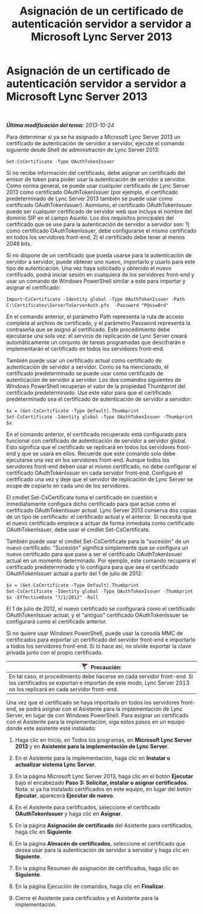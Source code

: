 ﻿---
title: Asignación de un certificado de autenticación servidor a servidor a Microsoft Lync Server 2013
TOCTitle: Asignación de un certificado de autenticación servidor a servidor a Microsoft Lync Server 2013
ms:assetid: c7413954-2504-47f4-a073-44548aff1c0c
ms:mtpsurl: https://technet.microsoft.com/es-es/library/JJ205253(v=OCS.15)
ms:contentKeyID: 48276633
ms.date: 01/07/2017
mtps_version: v=OCS.15
ms.translationtype: HT
---

# Asignación de un certificado de autenticación servidor a servidor a Microsoft Lync Server 2013

 

_**Última modificación del tema:** 2013-10-24_

Para determinar si ya se ha asignado a Microsoft Lync Server 2013 un certificado de autenticación de servidor a servidor, ejecute el comando siguiente desde Shell de administración de Lync Server 2013:

    Get-CsCertificate -Type OAuthTokenIssuer

Si no recibe información del certificado, debe asignar un certificado del emisor de token para poder usar la autenticación de servidor a servidor. Como norma general, se puede usar cualquier certificado de Lync Server 2013 como certificado OAuthTokenIssuer (por ejemplo, el certificado predeterminado de Lync Server 2013 también se puede usar como certificado OAuthTokenIssuer). Asimismo, el certificado OAuthTokenIssuer puede ser cualquier certificado de servidor web que incluya el nombre del dominio SIP en el campo Asunto. Los dos requisitos principales del certificado que se use para la autenticación de servidor a servidor son: 1) como certificado OAuthTokenIssuer, debe configurarse el mismo certificado en todos los servidores front-end; 2) el certificado debe tener al menos 2048 bits.

Si no dispone de un certificado que pueda usarse para la autenticación de servidor a servidor, puede obtener uno nuevo, importarlo y usarlo para este tipo de autenticación. Una vez haya solicitado y obtenido el nuevo certificado, podrá iniciar sesión en cualquiera de los servidores front-end y usar un comando de Windows PowerShell similar a este para importar y asignar el certificado:

    Import-CsCertificate -Identity global -Type OAuthTokenIssuer -Path C:\Certificates\ServerToServerAuth.pfx  -Password "P@ssw0rd"

En el comando anterior, el parámetro Path representa la ruta de acceso completa al archivo de certificado, y el parámetro Password representa la contraseña que se asignó al certificado. Este procedimiento debe ejecutarse una sola vez: el servicio de replicación de Lync Server creará automáticamente un conjunto de tareas programadas que descifrarán e implementarán el certificado en todos los servidores front-end.

También puede usar un certificado actual como certificado de autenticación de servidor a servidor. Como se ha mencionado, el certificado predeterminado se puede usar como certificado de autenticación de servidor a servidor. Los dos comandos siguientes de Windows PowerShell recuperan el valor de la propiedad Thumbprint del certificado predeterminado. Use este valor para que el certificado predeterminado sea el certificado de autenticación de servidor a servidor:

    $x = (Get-CsCertificate -Type Default).Thumbprint
    Set-CsCertificate -Identity global -Type OAuthTokenIssuer -Thumbprint $x

En el comando anterior, el certificado recuperado está configurado para funcionar con certificado de autenticación de servidor a servidor global. Esto significa que el certificado se replicará en todos los servidores front-end y que se usará en ellos. Recuerde que este comando solo debe ejecutarse una vez en los servidores front-end. Aunque todos los servidores front-end deben usar el mismo certificado, no debe configurar el certificado OAuthTokenIssuer en cada servidor front-end. Configure el certificado una vez y deje que el servidor de replicación de Lync Server se ocupe de copiarlo en cada uno de los servidores.

El cmdlet Set-CsCertificate toma el certificado en cuestión e inmediatamente configura dicho certificado para que actúe como el certificado OAuthTokenIssuer actual. Lync Server 2013 conserva dos copias de un tipo de certificado: el certificado actual y el anterior. Si necesita que el nuevo certificado empiece a actuar de forma inmediata como certificado OAuthTokenIssuer, debe usar el cmdlet Set-CsCertificate.

También puede usar el cmdlet Set-CsCertificate para la "sucesión" de un nuevo certificado. "Sucesión" significa simplemente que se configura un nuevo certificado para que pase a ser el certificado OAuthTokenIssuer actual en un momento determinado. Por ejemplo, este comando recupera el certificado predeterminado y lo configura para que sea el certificado OAuthTokenIssuer actual a partir del 1 de julio de 2012:

    $x = (Get-CsCertificate -Type Default).Thumbprint
    Set-CsCertificate -Identity global -Type OAuthTokenIssuer -Thumbprint $x -EffectiveDate "7/1/2012" -Roll

El 1 de julio de 2012, el nuevo certificado se configurará como el certificado OAuthTokenIssuer actual, y el "antiguo" certificado OAuthTokenIssuer se configurará como el certificado anterior.

Si no quiere usar Windows PowerShell, puede usar la consola MMC de certificados para exportar un certificado del servidor front-end e importarlo a todos los servidores front-end. Si lo hace así, no olvide exportar la clave privada junto con el propio certificado.

<table>
<thead>
<tr class="header">
<th><img src="images/JJ204932.Caution(OCS.15).gif" title="Caution" alt="Caution" />Precaución:</th>
</tr>
</thead>
<tbody>
<tr class="odd">
<td>En tal caso, el procedimiento debe hacerse en cada servidor front-end. Si los certificados se exportan e importan de este modo, Lync Server 2013 no los replicará en cada servidor front-end.</td>
</tr>
</tbody>
</table>


Una vez que el certificado se haya importado en todos los servidores front-end, se podrá asignar con el Asistente para la implementación de Lync Server, en lugar de con Windows PowerShell. Para asignar un certificado con el Asistente para la implementación, siga estos pasos en un equipo donde este asistente esté instalado:

1.  Haga clic en Inicio, en Todos los programas, en **Microsoft Lync Server 2013** y en **Asistente para la implementación de Lync Server**.

2.  En el Asistente para la implementación, haga clic en **Instalar o actualizar sistema Lync Server**.

3.  En la página Microsoft Lync Server 2013, haga clic en el botón **Ejecutar** bajo el encabezado **Paso 3: Solicitar, instalar o asignar certificados**. Nota: si ya ha instalado certificados en este equipo, en lugar del botón **Ejecutar**, aparecerá **Ejecutar de nuevo**.

4.  En el Asistente para certificados, seleccione el certificado **OAuthTokenIssuer** y haga clic en **Asignar**.

5.  En la página **Asignación de certificado** del Asistente para certificados, haga clic en **Siguiente**.

6.  En la página **Almacén de certificados**, seleccione el certificado que desea usar para la autenticación de servidor a servidor y haga clic en **Siguiente**.

7.  En la página Resumen de asignación de certificados, haga clic en **Siguiente**.

8.  En la página Ejecución de comandos, haga clic en **Finalizar**.

9.  Cierre el Asistente para certificados y el Asistente para la implementación.

